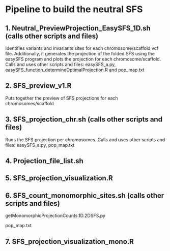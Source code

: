 # Pipeline to build the neutral SFS

## 1. Neutral_PreviewProjection_EasySFS_1D.sh (calls other scripts and files)
Identifies variants and invariants sites for each chromosome/scaffold vcf file. Additionally, it generates the projection of the folded SFS using the easySFS program and plots the projection for each chromosome/scaffold. Calls and uses other scripts and files: easySFS_a.py, easySFS_function_determineOptimalProjection.R and pop_map.txt
  
## 2. SFS_preview_v1.R
Puts together the preview of SFS projections for each chromosomes/scaffold

## 3. SFS_projection_chr.sh (calls other scripts and files)
Runs the SFS projection per chromosomes. Calls and uses other scripts and files: easySFS_a.py, pop_map.txt
  
## 4. Projection_file_list.sh
## 5. SFS_projection_visualization.R
## 6. SFS_count_monomorphic_sites.sh (calls other scripts and files)
  getMonomorphicProjectionCounts.1D.2DSFS.py
  
  pop_map.txt
  
## 7. SFS_projection_visualization_mono.R


